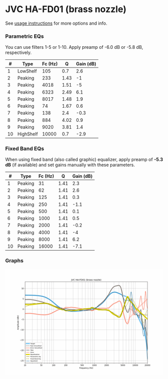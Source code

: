 # JVC HA-FD01 (brass nozzle)
See [usage instructions](https://github.com/jaakkopasanen/AutoEq#usage) for more options and info.

### Parametric EQs
You can use filters 1-5 or 1-10. Apply preamp of -6.0 dB or -5.8 dB, respectively.

|   # | Type      |   Fc (Hz) |    Q |   Gain (dB) |
|-----|-----------|-----------|------|-------------|
|   1 | LowShelf  |       105 | 0.7  |         2.6 |
|   2 | Peaking   |       233 | 1.43 |        -1   |
|   3 | Peaking   |      4018 | 1.51 |        -5   |
|   4 | Peaking   |      6323 | 2.49 |         6.1 |
|   5 | Peaking   |      8017 | 1.48 |         1.9 |
|   6 | Peaking   |        74 | 1.67 |         0.6 |
|   7 | Peaking   |       138 | 2.4  |        -0.3 |
|   8 | Peaking   |       884 | 4.02 |         0.9 |
|   9 | Peaking   |      9020 | 3.81 |         1.4 |
|  10 | HighShelf |     10000 | 0.7  |        -2.9 |

### Fixed Band EQs
When using fixed band (also called graphic) equalizer, apply preamp of **-5.3 dB** (if available) and set gains manually with these parameters.

|   # | Type    |   Fc (Hz) |    Q |   Gain (dB) |
|-----|---------|-----------|------|-------------|
|   1 | Peaking |        31 | 1.41 |         2.3 |
|   2 | Peaking |        62 | 1.41 |         2.6 |
|   3 | Peaking |       125 | 1.41 |         0.3 |
|   4 | Peaking |       250 | 1.41 |        -1.1 |
|   5 | Peaking |       500 | 1.41 |         0.1 |
|   6 | Peaking |      1000 | 1.41 |         0.5 |
|   7 | Peaking |      2000 | 1.41 |        -0.2 |
|   8 | Peaking |      4000 | 1.41 |        -4   |
|   9 | Peaking |      8000 | 1.41 |         6.2 |
|  10 | Peaking |     16000 | 1.41 |        -7.1 |

### Graphs
![](./JVC%20HA-FD01%20(brass%20nozzle).png)

